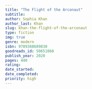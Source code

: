```yaml
---
title: "The Flight of the Arconaut"
subtitle: 
author: Sophia Khan
author_last: Khan
slug: khan-the-flight-of-the-arconaut
type: fiction
img: true
genre: modern
isbn: 9789388689830
goodreads_id: 50651060
publish_year: 2020
pages: 440
rating: 
date_started:
date_completed:
priority: high
---
```

